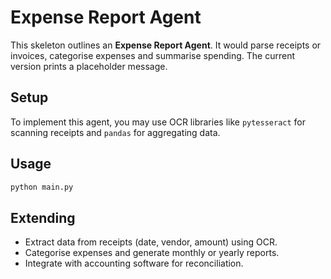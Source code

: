 # Expense Report Agent

This skeleton outlines an **Expense Report Agent**.  It would parse receipts or invoices, categorise expenses and summarise spending.  The current version prints a placeholder message.

## Setup

To implement this agent, you may use OCR libraries like `pytesseract` for scanning receipts and `pandas` for aggregating data.

## Usage

```bash
python main.py
```

## Extending

- Extract data from receipts (date, vendor, amount) using OCR.
- Categorise expenses and generate monthly or yearly reports.
- Integrate with accounting software for reconciliation.